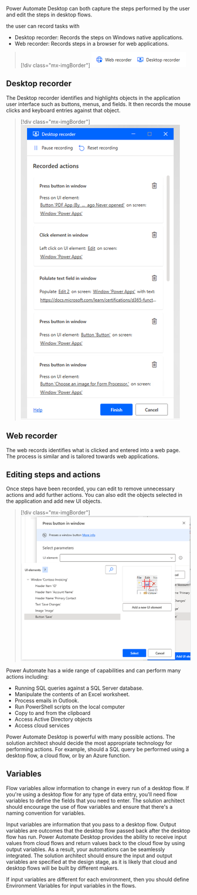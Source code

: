 Power Automate Desktop can both capture the steps performed by the user and edit the steps in desktop flows.

the user can record tasks with

- Desktop recorder: Records the steps on Windows native applications.
- Web recorder: Records steps in a browser for web applications.

> [!div class="mx-imgBorder"]
> [![Screenshot of the Power Automate Desktop recorder buttons.](../media/3-recorder-buttons.png)](../media/3-recorder-buttons.png#lightbox)

## Desktop recorder

The Desktop recorder identifies and highlights objects in the application user interface such as buttons, menus, and fields. It then records the mouse clicks and keyboard entries against that object.

> [!div class="mx-imgBorder"]
> [![Screenshot of steps captured by the Desktop recorder.](../media/3-recorded-tasks.png)](../media/3-recorded-tasks.png#lightbox)

## Web recorder

The web records identifies what is clicked and entered into a web page. The process is similar and is tailored towards web applications.

## Editing steps and actions

Once steps have been recorded, you can edit to remove unnecessary actions and add further actions. You can also edit the objects selected in the application and add new UI objects.

> [!div class="mx-imgBorder"]
> [![Screenshot of user interface actions in Power Automate Desktop.](../media/3-user-interface-actions.png)](../media/3-user-interface-actions.png#lightbox)

Power Automate has a wide range of capabilities and can perform many actions including:

- Running SQL queries against a SQL Server database.
- Manipulate the contents of an Excel worksheet.
- Process emails in Outlook.
- Run PowerShell scripts on the local computer
- Copy to and from the clipboard
- Access Active Directory objects
- Access cloud services

Power Automate Desktop is powerful with many possible actions. The solution architect should decide the most appropriate technology for performing actions. For example, should a SQL query be performed using a desktop flow, a cloud flow, or by an Azure function.

## Variables

Flow variables allow information to change in every run of a desktop flow. If you're using a desktop flow for any type of data entry, you'll need flow variables to define the fields that you need to enter. The solution architect should encourage the use of flow variables and ensure that there's a naming convention for variables.

Input variables are information that you pass to a desktop flow. Output variables are outcomes that the desktop flow passed back after the desktop flow has run. Power Automate Desktop provides the ability to receive input values from cloud flows and return values back to the cloud flow by using output variables. As a result, your automations can be seamlessly integrated. The solution architect should ensure the input and output variables are specified at the design stage, as it is likely that cloud and desktop flows will be built by different makers.

If input variables are different for each environment, then you should define Environment Variables for input variables in the flows.
